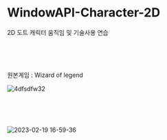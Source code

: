 # WindowAPI-Character-2D

2D 도트 캐릭터 움직임 및 기술사용 연습

<br>
<br>
<br>

원본게임 : Wizard of legend

![4dfsdfw32](https://user-images.githubusercontent.com/111415080/219936406-e1d07d5d-ae7c-45ca-bee1-735e66451d80.gif)

<br>
<br>
<br>


![2023-02-19 16-59-36](https://user-images.githubusercontent.com/111415080/219936358-c6527605-b214-4b63-af96-5f5f8461c173.gif)
